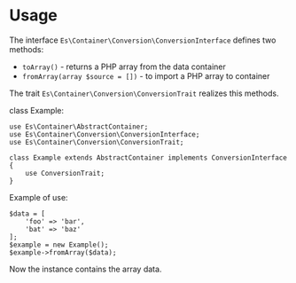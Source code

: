 Usage
=====

The interface `Es\Container\Conversion\ConversionInterface` defines two methods:

- `toArray()`                     - returns a PHP array from the data container
- `fromArray(array $source = [])` - to import a PHP array to container

The trait `Es\Container\Conversion\ConversionTrait` realizes this methods.

class Example:
```
use Es\Container\AbstractContainer;
use Es\Container\Conversion\ConversionInterface;
use Es\Container\Conversion\ConversionTrait;

class Example extends AbstractContainer implements ConversionInterface
{
    use ConversionTrait;
}
```

Example of use:
```
$data = [
    'foo' => 'bar',
    'bat' => 'baz'
];
$example = new Example();
$example->fromArray($data);
```
Now the instance contains the array data.
